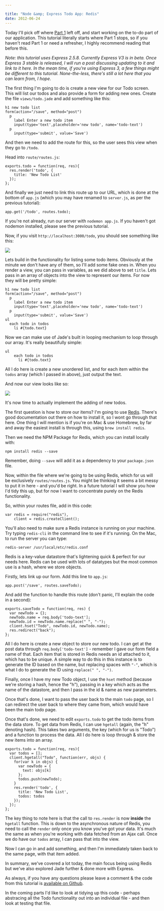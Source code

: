 ```yaml
---

title: "Node &amp; Express Todo App: Redis"
date: 2012-06-24
---
```


Today I'll pick off where [Part 1](http://javascriptplayground.com/blog/2012/04/node-js-a-todo-app-with-express) left off, and start working on the to-do part of our application. This tutorial literally starts where Part 1 stops, so if you haven't read Part 1 or need a refresher, I highly recommend reading that before this.

_Note: this tutorial uses Express 2.5.8. Currently Express V3 is in beta. Once Express 3 stable is released, I will run a post discussing updating to it and link to it here. In the mean time, if you're using Express 3, a few things might be different to this tutorial. None-the-less, there's still a lot here that you can learn from, I hope_.

The first thing I'm going to do is create a new view for our Todo screen. This will list our todos and also provide a form for adding new ones. Create the file `views/todo.jade` and add something like this:

    h1 new todo list
    form(action="/save", method="post")
      p
        label Enter a new todo item
        input(type='text',placeholder='new todo', name='todo-text')
      p
        input(type='submit', value='Save')

And then we need to add the route for this, so the user sees this view when they go to `/todo`.

Head into `route/routes.js`:

    exports.todo = function(req, res){
      res.render('todo', {
      	title: 'New Todo List'
      });
    };

And finally we just need to link this route up to our URL, which is done at the bottom of `app.js` (which you may have renamed to `server.js`, as per the previous tutorial):

    app.get('/todo', routes.todo);

If you're not already, run our server with `nodemon app.js`. If you haven't got nodemon installed, please see the previous tutorial.

Now, if you visit `http://localhost:3000/todo`, you should see something like this:

![](http://cl.ly/2D1x3R1O0H3k0U3D0O0t/Screen%20Shot%202012-06-24%20at%2012.49.08.png)

Lets build in the functionality for listing some todo items. Obviously at the minute we don't have any of them, so I'll add some fake ones in. When you render a view, you can pass in variables, as we did above to set `title`. Lets pass in an array of objects into the view to represent our items. For now they will be pretty simple:

    h1 new todo list
    form(action="/save", method="post")
      p
        label Enter a new todo item
        input(type='text',placeholder='new todo', name='todo-text')
      p
        input(type='submit', value='Save')
    ul
      each todo in todos
        li #{todo.text}

Now we can make use of Jade's built in looping mechanism to loop through our array. It's really beautifully simple:

    ul
    	each todo in todos
    	  li #{todo.text}

All I do here is create a new unordered list, and for each item within the `todos` array (which I passed in above), just output the text.

And now our view looks like so:

![](http://cl.ly/1F1l2o3h31320K2J2B3P/Screen%20Shot%202012-06-24%20at%2012.56.26.png)

It's now time to actually implement the adding of new todos.

The first question is how to store our items? I'm going to use [Redis](http://redis.io/). There's good documentation out there on how to install it, so I wont go through that here. One thing I will mention is if you're on Mac & use Homebrew, by far and away the easiest install is through this, using `brew install redis`.

Then we need the NPM Package for Redis, which you can install locally with:

    npm install redis --save

Remember, doing `--save` will add it as a dependency to your `package.json` file.

Now, within the file where we're going to be using Redis, which for us will be exclusively `routes/routes.js`. You might be thinking it seems a bit messy to put it in here - and you'd be right. In a future tutorial I will show you how I'd tidy this up, but for now I want to concentrate purely on the Redis functionality.

So, within your routes file, add in this code:

    var redis = require("redis"),
        client = redis.createClient();

You'll also need to make sure a Redis instance is running on your machine. Try typing `redis-cli` in the command line to see if it's running. On the Mac, to run the server you can type:

    redis-server /usr/local/etc/redis.conf

Redis is a key-value datastore that's lightening quick & perfect for our needs here. Redis can be used with lots of datatypes but the most common use is a hash, where we store objects.

Firstly, lets link up our form. Add this line to `app.js`:

    app.post('/save', routes.saveTodo);

And add the function to handle this route (don't panic, I'll explain the code in a second):

    exports.saveTodo = function(req, res) {
      var newTodo = {};
      newTodo.name = req.body['todo-text'];
      newTodo.id = newTodo.name.replace(" ", "-");
      client.hset("Todo", newTodo.id, newTodo.name);
      res.redirect("back");
    };

All I do here is create a new object to store our new todo. I can get at the post data through `req.body['todo-text']` - remember I gave our form field a name of that. Each item that is stored in Redis needs an id attached to it, which has to be unique. A simple way to do this in this instance is to generate the ID based on the name, but replacing spaces with `"-"`, which is what I do to generate the ID using `replace(" ", "-")`.

Finally, once I have my new Todo object, I use the `hset` method (because we're storing a hash, hence the "h"), passing in a key which acts as the name of the datastore, and then I pass in the id & name as new parameters.

Once that's done, I want to pass the user back to the main `todo` page, so I can redirect the user back to where they came from, which would have been the main todo page.

Once that's done, we need to edit `exports.todo` to get the todo items from the data store. To get data from Redis, I can use `hgetall` (again, the "h" denoting hash). This takes two arguments, the key (which for us is "Todo") and a function to process the data. All I do here is loop through & store the new items into an array.

    exports.todo = function(req, res){
      var todos = [];
      client.hgetall("Todo", function(err, objs) {
        for(var k in objs) {
          var newTodo = {
            text: objs[k]
          };
          todos.push(newTodo);
        }
        res.render('todo', {
          title: 'New Todo List',
          todos: todos
        });
      });
    };

The key thing to note here is that the call to `res.render` is now **inside** the `hgetall` function. This is down to the asynchronous nature of Redis, you need to call the `render` only once you know you've got your data. It's much the same as when you're working with data fetched from an Ajax call. Once we do have our `todos` array, I can pass that into the view.

Now I can go in and add something, and then I'm immediately taken back to the same page, with that item added.

In summary, we've covered a lot today, the main focus being using Redis but we've also explored Jade further & done more with Express.

As always, if you have any questions please leave a comment & the code from this tutorial is [available on Github](https://github.com/jackfranklin/node-todo).

In the coming parts I'd like to look at tidying up this code - perhaps abstracing all the Todo functionality out into an individual file - and then look at testing that file.
